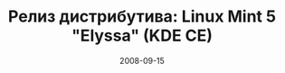---
layout: post
title: "Релиз дистрибутива: Linux Mint 5 \"Elyssa\" (KDE CE)"
date: 2008-09-15   
---